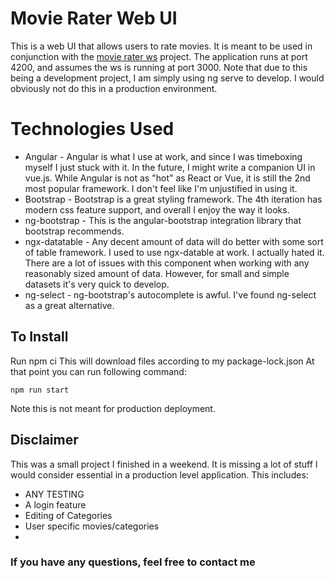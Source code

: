 # Movie Rater Web UI

This is a web UI that  allows users to rate movies. It is meant to be used in conjunction with the [movie rater ws](https://github.com/JustAnotherSoftwareDeveloper/movie-rater-ws) project. The application runs at port 4200, and assumes the ws is running at port 3000. Note that due to this being a development project, I am simply using ng serve to develop. I would obviously not do this in a production environment. 


# Technologies Used

 - Angular - Angular is what I use at work, and since I was timeboxing myself I just stuck with it. In the future, I might write a companion UI in vue.js. While Angular is not as "hot" as React or Vue, it is still the 2nd most popular framework. I don't feel like I'm unjustified in using it. 
 - Bootstrap - Bootstrap is a great styling framework. The 4th iteration has modern css feature support, and overall I enjoy the way it looks. 
 - ng-bootstrap - This is the angular-bootstrap integration library that bootstrap recommends. 
 - ngx-datatable - Any decent amount of data will do better with some sort of table framework. I used to use ngx-datable at work. I actually hated it. There are a lot of issues with this component when working with any reasonably sized amount of data. However, for small and simple datasets it's very quick to develop. 
 - ng-select - ng-bootstrap's autocomplete is awful. I've found ng-select as a great alternative. 
## To Install
Run 
    npm ci
This will download files according to my package-lock.json 
At that point you can run following command:

    npm run start
Note this is not meant for production deployment.
## Disclaimer

This was a small project I finished in a weekend. It is missing a lot of stuff I would consider essential in a production level application. This includes:

 - ANY TESTING
 - A login feature
 - Editing of Categories
 - User specific movies/categories
 - 

### If you have any questions, feel free to contact me
